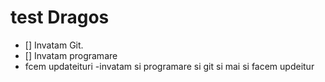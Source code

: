 # test Dragos
- [] Invatam Git.
- [] Invatam programare
- fcem updateituri
-invatam si programare si git si mai si facem updeitur

